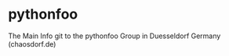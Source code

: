 pythonfoo
=========

The Main Info git to the pythonfoo Group in Duesseldorf Germany (chaosdorf.de)
